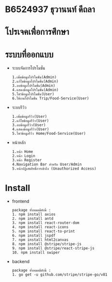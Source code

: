 # B6524937 ธุวานนท์ ดีถลา
# โปรเจคเพื่อการศึกษา
# ระบบที่ออกแบบ
-  ระบบจัดการโปรโมชั่น
    ```
    1.เพิ่มข้อมูลโปรโมชั่น(Admin)
	2.แก้ไขข้อมูลโปรโมชั่น(Admin)
	3.ลบข้อมูลโปรโมชั่น(Admin)
	4.แสดงข้อมูลโปรโมชั่น(Admin)
	5.โชว์ข้อมูลโปรโมชั่น(User)
	6.ใช้งานโปรโมชั่น Trip/Food-Service(User)
    ```
-  ระบบรีวิว
    ```
    1.เพิ่มข้อมูลรีวิว(User)
	2.แก้ไขข้อมูลรีวิว(User)
	3.ลบข้อมูลรีวิว(User)
	4.แสดงข้อมูลรีวิว(User)
	5.โชว์ข้อมูลรีวิว Home/Food-Service(User)
    ```
-  หน้าหลัก
    ```
    1.หน้า Home
	2.หน้า Login
	3.หน้า Register
	4.Navigation Bar สำหรับ User/Admin
	5.หน้าปฏิเสธสิทธิ์การเข้าถึง (Unauthorized Access)
    ```
# Install
-  frontend
	``` 	
	package ทั้งหมดมีดังนี้ :
	1. npm install axios
	2. npm install antd
	3. npm install react-router-dom
	4. npm install react-icons
    5. npm install react-to-print
    6. npm install jspdf
    7. npm install html2canvas
	8. npm install @stripe/stripe-js
	9. npm install @stripe/react-stripe-js
	10. npm install swiper
	```
- backend
    ```
    package ทั้งหมดมีดังนี้ :
    1. go get -u github.com/stripe/stripe-go/v81
    ```